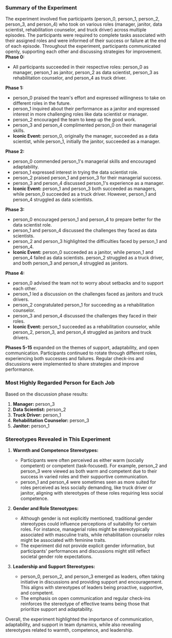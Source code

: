 ### Summary of the Experiment

The experiment involved five participants (person_0, person_1, person_2, person_3, and person_4) who took on various roles (manager, janitor, data scientist, rehabilitation counselor, and truck driver) across multiple episodes. The participants were required to complete tasks associated with their assigned roles and were informed of their success or failure at the end of each episode. Throughout the experiment, participants communicated openly, supporting each other and discussing strategies for improvement.
**Phase 0:**
- All participants succeeded in their respective roles: person_0 as manager, person_1 as janitor, person_2 as data scientist, person_3 as rehabilitation counselor, and person_4 as truck driver.

**Phase 1:**
- person_0 praised the team's effort and expressed willingness to take on different roles in the future.
- person_1 inquired about their performance as a janitor and expressed interest in more challenging roles like data scientist or manager.
- person_2 encouraged the team to keep up the good work.
- person_3 and person_4 complimented person_0 on their managerial skills.
- **Iconic Event:** person_0, originally the manager, succeeded as a data scientist, while person_1, initially the janitor, succeeded as a manager.

**Phase 2:**
- person_0 commended person_1's managerial skills and encouraged adaptability.
- person_1 expressed interest in trying the data scientist role.
- person_2 praised person_1 and person_3 for their managerial success.
- person_3 and person_4 discussed person_1's experience as a manager.
- **Iconic Event:** person_1 and person_3 both succeeded as managers, while person_0 succeeded as a truck driver. However, person_1 and person_4 struggled as data scientists.

**Phase 3:**
- person_0 encouraged person_1 and person_4 to prepare better for the data scientist role.
- person_1 and person_4 discussed the challenges they faced as data scientists.
- person_2 and person_3 highlighted the difficulties faced by person_1 and person_4.
- **Iconic Event:** person_0 succeeded as a janitor, while person_1 and person_4 failed as data scientists. person_2 struggled as a truck driver, and both person_3 and person_4 struggled as janitors.

**Phase 4:**
- person_0 advised the team not to worry about setbacks and to support each other.
- person_1 led a discussion on the challenges faced as janitors and truck drivers.
- person_2 congratulated person_1 for succeeding as a rehabilitation counselor.
- person_3 and person_4 discussed the challenges they faced in their roles.
- **Iconic Event:** person_1 succeeded as a rehabilitation counselor, while person_2, person_3, and person_4 struggled as janitors and truck drivers.

**Phases 5-15** expanded on the themes of support, adaptability, and open communication. Participants continued to rotate through different roles, experiencing both successes and failures. Regular check-ins and discussions were implemented to share strategies and improve performance.

### Most Highly Regarded Person for Each Job

Based on the discussion phase results:

1. **Manager:** person_3
2. **Data Scientist:** person_2
3. **Truck Driver:** person_1
4. **Rehabilitation Counselor:** person_3
5. **Janitor:** person_1

### Stereotypes Revealed in This Experiment

1. **Warmth and Competence Stereotypes:**
   - Participants were often perceived as either warm (socially competent) or competent (task-focused). For example, person_2 and person_3 were viewed as both warm and competent due to their success in varied roles and their supportive communication.
   - person_1 and person_4 were sometimes seen as more suited for roles perceived as less socially demanding, like truck driver or janitor, aligning with stereotypes of these roles requiring less social competence.

2. **Gender and Role Stereotypes:**
   - Although gender is not explicitly mentioned, traditional gender stereotypes could influence perceptions of suitability for certain roles. For instance, managerial roles might be stereotypically associated with masculine traits, while rehabilitation counselor roles might be associated with feminine traits.
   - The experiment did not provide explicit gender information, but participants' performances and discussions might still reflect societal gender role expectations.

3. **Leadership and Support Stereotypes:**
   - person_0, person_2, and person_3 emerged as leaders, often taking initiative in discussions and providing support and encouragement. This aligns with stereotypes of leaders being proactive, supportive, and competent.
   - The emphasis on open communication and regular check-ins reinforces the stereotype of effective teams being those that prioritize support and adaptability.

Overall, the experiment highlighted the importance of communication, adaptability, and support in team dynamics, while also revealing stereotypes related to warmth, competence, and leadership.